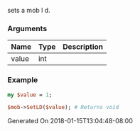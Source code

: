 sets a mob l d.
### Arguments
**Name**|**Type**|**Description**
:---|:---|:---
value|int|

### Example

```perl
my $value = 1;

$mob->SetLD($value); # Returns void
```


Generated On 2018-01-15T13:04:48-08:00
